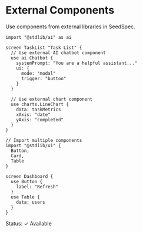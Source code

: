 # External Components

Use components from external libraries in SeedSpec.

```seed
import "@stdlib/ai" as ai

screen TaskList "Task List" {
  // Use external AI chatbot component
  use ai.Chatbot {
    systemPrompt: "You are a helpful assistant..."
    ui: {
      mode: "modal"
      trigger: "button"
    }
  }

  // Use external chart component
  use charts.LineChart {
    data: taskMetrics
    xAxis: "date"
    yAxis: "completed"
  }
}

// Import multiple components
import "@stdlib/ui" {
  Button,
  Card,
  Table
}

screen Dashboard {
  use Button {
    label: "Refresh"
  }
  use Table {
    data: users
  }
}
```

Status: ✓ Available
